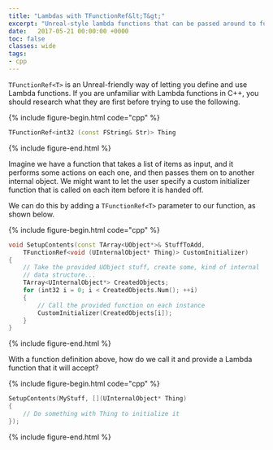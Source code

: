 ```yaml
---
title: "Lambdas with TFunctionRef&lt;T&gt;"
excerpt: "Unreal-style lambda functions that can be passed around to functions."
date:   2017-05-21 00:00:00 +0000
toc: false
classes: wide
tags:
- cpp
---
```


`TFunctionRef<T>` is an Unreal-friendly way of letting you define and use
Lambda functions. If you are unfamiliar with Lambda functions in C++, you
should research what they are first before trying to use the following.

{%
include figure-begin.html
code="cpp"
%}
```cpp
TFunctionRef<int32 (const FString& Str)> Thing
```
{%
include figure-end.html
%}



Imagine we have a function that takes a list of items as input, and it performs
some actions on each one, and then passes them on to another internal object.
We might want to let the user specify a custom initializer function that is
called on each item before it is handed off.

We can do this by adding a `TFunctionRef<T>` parameter to our function, as
shown below.

{%
include figure-begin.html
code="cpp"
%}
```cpp
void SetupContents(const TArray<UObject*>& StuffToAdd,
	TFunctionRef<void (UInternalObject* Thing)> CustomInitializer)
{
	// Take the provided UObject stuff, create some, kind of internal
	// data structure...
	TArray<UInternalObject*> CreatedObjects;
	for (int32 i = 0; i < CreatedObjects.Num(); ++i)
	{
		// Call the provided function on each instance
		CustomInitializer(CreatedObjects[i]);
	}
}
```
{%
include figure-end.html
%}


With a function definition above, how do we call it and provide a Lambda
function that it will accept?

{%
include figure-begin.html
code="cpp"
%}
```cpp
SetupContents(MyStuff, [](UInternalObject* Thing)
{
	// Do something with Thing to initialize it
});
```
{%
include figure-end.html
%}

